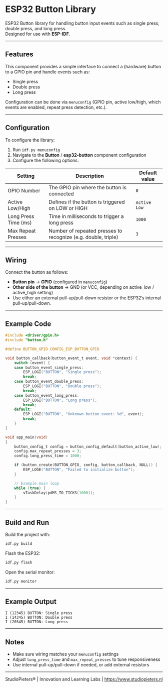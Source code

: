 # ESP32 Button Library

ESP32 Button library for handling button input events such as single press, double press, and long press.  
Designed for use with **ESP-IDF**.

---

## Features

This component provides a simple interface to connect a (hardware) button to a GPIO pin and handle events such as:
- Single press  
- Double press  
- Long press  

Configuration can be done via `menuconfig` (GPIO pin, active low/high, which events are enabled, repeat press detection, etc.).

---

## Configuration

To configure the library:

1. Run `idf.py menuconfig`  
2. Navigate to the **Button** / **esp32-button** component configuration  
3. Configure the following options:

| Setting            | Description                                     | Default value |
|--------------------|-------------------------------------------------|---------------|
| GPIO Number        | The GPIO pin where the button is connected      | `0`           |
| Active Low/High    | Defines if the button is triggered on LOW or HIGH | `Active Low`  |
| Long Press Time (ms) | Time in milliseconds to trigger a long press  | `1000`        |
| Max Repeat Presses | Number of repeated presses to recognize (e.g. double, triple) | `3` |

---

## Wiring

Connect the button as follows:

- **Button pin** → **GPIO** (configured in `menuconfig`)  
- **Other side of the button** → GND (or VCC, depending on active_low / active_high setting)  
- Use either an external pull-up/pull-down resistor or the ESP32’s internal pull-up/pull-down.

---

## Example Code

```c
#include <driver/gpio.h>
#include "button.h"

#define BUTTON_GPIO CONFIG_ESP_BUTTON_GPIO

void button_callback(button_event_t event, void *context) {
    switch (event) {
    case button_event_single_press:
        ESP_LOGI("BUTTON", "Single press");
        break;
    case button_event_double_press:
        ESP_LOGI("BUTTON", "Double press");
        break;
    case button_event_long_press:
        ESP_LOGI("BUTTON", "Long press");
        break;
    default:
        ESP_LOGI("BUTTON", "Unknown button event: %d", event);
        break;
    }
}

void app_main(void)
{
    button_config_t config = button_config_default(button_active_low);
    config.max_repeat_presses = 3;
    config.long_press_time = 1000;

    if (button_create(BUTTON_GPIO, config, button_callback, NULL)) {
        ESP_LOGE("BUTTON", "Failed to initialize button");
    }

    // Example main loop
    while (true) {
        vTaskDelay(pdMS_TO_TICKS(1000));
    }
}
```

---

## Build and Run

Build the project with:  
```bash
idf.py build
```

Flash the ESP32:  
```bash
idf.py flash
```

Open the serial monitor:  
```bash
idf.py monitor
```

---

## Example Output

```
I (12345) BUTTON: Single press
I (14345) BUTTON: Double press
I (20345) BUTTON: Long press
```

---

## Notes

- Make sure wiring matches your `menuconfig` settings  
- Adjust `long_press_time` and `max_repeat_presses` to tune responsiveness  
- Use internal pull-up/pull-down if needed, or add external resistors  

---

StudioPieters® | Innovation and Learning Labs | https://www.studiopieters.nl
